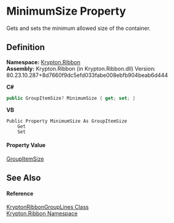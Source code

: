 # MinimumSize Property


Gets and sets the minimum allowed size of the container.



## Definition
**Namespace:** <a href="1e9bc734-cff9-e9b8-f013-94cdac669794.md">Krypton.Ribbon</a>  
**Assembly:** Krypton.Ribbon (in Krypton.Ribbon.dll) Version: 80.23.10.287+8d7660f9dc5efd033fabe008ebfb904beab6d444

**C#**
``` C#
public GroupItemSize? MinimumSize { get; set; }
```
**VB**
``` VB
Public Property MinimumSize As GroupItemSize
	Get
	Set
```



#### Property Value
<a href="03863925-8f9c-0975-39ed-a1ea7c7bd1b0.md">GroupItemSize</a>

## See Also


#### Reference
<a href="6994b59a-c2c4-05d8-de57-35da83b5fafd.md">KryptonRibbonGroupLines Class</a>  
<a href="1e9bc734-cff9-e9b8-f013-94cdac669794.md">Krypton.Ribbon Namespace</a>  
